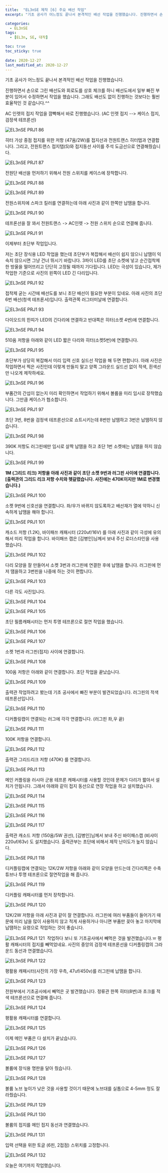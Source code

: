```yaml
---
title:  "EL3nSE 제작 [6] 주요 배선 작업"
excerpt: "기초 공사가 어느정도 끝나서 본격적인 배선 작업을 진행했습니다. 진행하면서 손으로 그린 배선도와 회로도를 상호 체크를 하니 배선도에서 일부 빠진 부분이 있어서 수정하면서 작업을 했습니다. 그래도 배선도 없이 진행하는 것보다는 훨씬 효율적인 것 같습니다.^^"

categories:
  - EL3nSE
tags:
  - [EL3n, SE, 대작]

toc: true
toc_sticky: true
 
date: 2020-12-27
last_modified_at: 2020-12-27
---
```

기초 공사가 어느정도 끝나서 본격적인 배선 작업을 진행했습니다. 

진행하면서 손으로 그린 배선도와 회로도를 상호 체크를 하니 배선도에서 일부 빠진 부분이 있어서 수정하면서 작업을 했습니다. 그래도 배선도 없이 진행하는 것보다는 훨씬 효율적인 것 같습니다.^^

AC 인렛의 접지 작업을 깜빡해서 바로 진행했습니다. (AC 인렛 접지 --> 케이스 접지, 검정색 테프론선)

![EL3nSE PRJ1 86](/assets/images/EL3nSE_PRJ1_86.jpg)

히터 가상 중점 접지를 위한 저항 (47옴/2W)를 접지선과 전원트랜스 히터탭과 연결합니다. 그리고, 전원트랜스 접지탭(S)와 접지동선 사이를 주석 도금선으로 연결해줬습니다.

![EL3nSE PRJ1 87](/assets/images/EL3nSE_PRJ1_87.jpg)

전원단 배선을 먼저하기 위해서 전원 스위치를 케이스에 장착합니다.

![EL3nSE PRJ1 88](/assets/images/EL3nSE_PRJ1_88.jpg)

![EL3nSE PRJ1 89](/assets/images/EL3nSE_PRJ1_89.jpg)

전원스위치에 스파크 킬러를 연결하는데 아래 사진과 같이 한쪽만 납땜을 합니다.

![EL3nSE PRJ1 90](/assets/images/EL3nSE_PRJ1_90.jpg)

테프론선을 잘 꽈서 전원트랜스 -> AC인렛 -> 전원 스위치 순으로 연결해 줍니다.

![EL3nSE PRJ1 91](/assets/images/EL3nSE_PRJ1_91.jpg)

이제부터 초단부 작업입니다. 

저는 초단 장식용 LED 작업을 했는데 초단부가 복잡해서 배선이 쉽지 않으니 납땜이 익숙치 않으시면 그냥 건너 뛰시기 바랍니다. 3파이 LED를 초단 소켓에 넣고 순간접착제 한 방울을 떨어뜨리고 단단히 고정될 때까지 기다립니다. LED는 극성이 있습니다, 제가 작업한 기준으로 사진의 왼쪽이 LED 긴 다리입니다.

![EL3nSE PRJ1 92](/assets/images/EL3nSE_PRJ1_92.jpg)

접착제 굳는 시간에 배선도를 보니 초단 배선이 필요한 부분이 있네요. 아래 사진의 초단 6번 배선(청색 테프론서)입니다. 출력관쪽 러그터미날에 연결합니다.​

![EL3nSE PRJ1 93](/assets/images/EL3nSE_PRJ1_93.jpg)

다이오드의 힌띠가 LED의 긴다리에 연결하고 반대쪽은 히터(소켓 4번)에 연결합니다.

![EL3nSE PRJ1 94](/assets/images/EL3nSE_PRJ1_94.jpg)

510옴 저항을 아래와 같이 LED 짧은 다리와 히터(소켓5번)에 연결합니다.

![EL3nSE PRJ1 95](/assets/images/EL3nSE_PRJ1_95.jpg)

초단부가 상당히 복잡해서 미리 입력 신호 실드선 작업을 해 두면 편합니다. 아래 사진은 작업하면서 찍은 사진인데 이렇게 만들지 말고 양쪽 그라운드 실드선 없이 적색, 흰색선만 나오게 제작하세요.

![EL3nSE PRJ1 96](/assets/images/EL3nSE_PRJ1_96.jpg)

부품간의 간섭이 없는지 미리 확인하면서 작업하기 위해서 볼륨을 미리 임시로 장착했습니다. 그만큼 케이스가 협소합니다. 

![EL3nSE PRJ1 97](/assets/images/EL3nSE_PRJ1_97.jpg)

초단 3번, 8번을 검정색 테프론선으로 쇼트시키는데 8번만 납땜하고 3번은 납땜하지 않습니다. 

![EL3nSE PRJ1 98](/assets/images/EL3nSE_PRJ1_98.jpg)

390K 저항도 러그핀에만 임시로 살짝 납땜을 하고 초단 1번 소켓에는 납땜을 하지 않습니다.

![EL3nSE PRJ1 99](/assets/images/EL3nSE_PRJ1_99.jpg)

**1M (그리드 리크) 저항을 아래 사진과 같이 초단 소켓 9번과 러그핀 사이에 연결합니다. [출력관의 그리드 리크 저항 수치와 헷갈렸습니다. 사진에는 470K이지만 1M로 변경했습니다.)**

![EL3nSE PRJ1 100](/assets/images/EL3nSE_PRJ1_100.jpg)

소켓 9번에 신호선을 연결합니다. 좌/우가 바뀌지 않도록하고 배선재가 열에 약하니 신속하게 납땜을 해야 합니다.

![EL3nSE PRJ1 101](/assets/images/EL3nSE_PRJ1_101.jpg)

캐소드 저항 (1.2K), 바이패쓰 캐패시터 (220uf/16V) 를 아래 사진과 같이 극성에 유의해서 미리 작업을 합니다. 바이패쓰 캡은 [김병인]님께서 보내 주신 로더스타인을 사용했습니다.

![EL3nSE PRJ1 102](/assets/images/EL3nSE_PRJ1_102.jpg)

다리 모양을 잘 만들어서 소켓 3번과 러그핀에 연결한 후에 납땜을 합니다. 러그핀에 먼저 땜을하고 3번핀을 나중에 하는 것이 편합니다.

![EL3nSE PRJ1 103](/assets/images/EL3nSE_PRJ1_103.jpg)

다른 각도 사진입니다.

![EL3nSE PRJ1 104](/assets/images/EL3nSE_PRJ1_104.jpg)

![EL3nSE PRJ1 105](/assets/images/EL3nSE_PRJ1_105.jpg)

초단 필름캐패시터는 먼저 투명 테프론으로 절연 작업을 했습니다.

![EL3nSE PRJ1 106](/assets/images/EL3nSE_PRJ1_106.jpg)

![EL3nSE PRJ1 107](/assets/images/EL3nSE_PRJ1_107.jpg)

소켓 1번과 러그핀(접지) 사이에 연결합니다.

![EL3nSE PRJ1 108](/assets/images/EL3nSE_PRJ1_108.jpg)

100옴 저항은 아래와 같이 연결합니다. 초단 작업을 끝났습니다.

![EL3nSE PRJ1 109](/assets/images/EL3nSE_PRJ1_109.jpg)

 출력관 작업하려고 봤는데 기초 공사에서 빠진 부분이 발견되었습니다. 러그핀의 적색 테프론선입니다.

![EL3nSE PRJ1 110](/assets/images/EL3nSE_PRJ1_110.jpg)

디커플링캡이 연결되는 러그에 각각 연결합니다. (러그핀 좌,우 끝)

![EL3nSE PRJ1 111](/assets/images/EL3nSE_PRJ1_111.jpg)

100K 저항을 연결합니다.

![EL3nSE PRJ1 112](/assets/images/EL3nSE_PRJ1_112.jpg)

출력관 그리드리크 저항 (470K) 를 연결합니다. 

![EL3nSE PRJ1 113](/assets/images/EL3nSE_PRJ1_113.jpg)

메인 커플링을 러시아 군용 테프론 캐패시터를 사용할 것인데 문제가 다리가 짧아서 설치가 안됩니다. 그래서 아래와 같이 접지 동선으로 연장 작업을 하고 설치했습니다.

![EL3nSE PRJ1 114](/assets/images/EL3nSE_PRJ1_114.jpg)

![EL3nSE PRJ1 115](/assets/images/EL3nSE_PRJ1_115.jpg)

![EL3nSE PRJ1 116](/assets/images/EL3nSE_PRJ1_116.jpg)

![EL3nSE PRJ1 117](/assets/images/EL3nSE_PRJ1_117.jpg)

출력관 캐소드 저항 (150옴/5W 권선), [김병인]님께서 보내 주신 바이패스캡 (비샤이 220uf/63v) 도 설치했습니다.  출력관부는 초단에 비해서 제작 난이도가 높지 않습니다.

![EL3nSE PRJ1 118](/assets/images/EL3nSE_PRJ1_118.jpg)

디커플링캡에 연결되는 12K/2W 저항을 아래와 같이 모양을 만드는데 긴다리쪽은 수축튜브나 투명 테프론으로 절연작업을 해 줍니다.

![EL3nSE PRJ1 119](/assets/images/EL3nSE_PRJ1_119.jpg)

디커플링 캐패시터를 먼저 장착합니다.

![EL3nSE PRJ1 120](/assets/images/EL3nSE_PRJ1_120.jpg)

12K/2W 저항을 아래 사진과 같이 잘 연결합니다. 러그핀에 여러 부품들이 들어가기 때문에 미리 납을 많이 사용하지 않고 적게 사용하거나 아니면 부품만 꽂아 놓고 마지막에 납땜하는 요령으로 작업하는 것이 좋습니다.

![EL3nSE PRJ1 121](/assets/images/EL3nSE_PRJ1_121.jpg)
​
작업하다 보니 또 기초공사에서 빼먹은 것을 발견했습니다.ㅠ 평활 캐패시터의 접지를 빼먹었네요. 사진의 중앙의 검정색 테프론선을 디커플링캡의 그라운드 동선과 연결했습니다.

![EL3nSE PRJ1 122](/assets/images/EL3nSE_PRJ1_122.jpg)

평활용 캐패시터(사진의 가장 우측, 47uf/450v)를 러그핀에 납땜을 합니다.

![EL3nSE PRJ1 123](/assets/images/EL3nSE_PRJ1_123.jpg)

전원부에서 기초공사에서 빼먹은 곳 발견했습니다. 정류관 한쪽 히터(8번)과 초크를 적색 테프론선으로 연결해 줍니다.

![EL3nSE PRJ1 124](/assets/images/EL3nSE_PRJ1_124.jpg)

평활용 캐패시터를 연결합니다.

![EL3nSE PRJ1 125](/assets/images/EL3nSE_PRJ1_125.jpg)

이제 메인 부품은 다 설치가 끝났습니다.

![EL3nSE PRJ1 126](/assets/images/EL3nSE_PRJ1_126.jpg)

![EL3nSE PRJ1 127](/assets/images/EL3nSE_PRJ1_127.jpg)

볼륨에 장식용 명판을 달아 줬습니다.

![EL3nSE PRJ1 128](/assets/images/EL3nSE_PRJ1_128.jpg)

볼륨 노브 높이가 낮은 것을 사용할 것이기 때문에 노브대를 실톱으로 4-5mm 정도 잘라줬습니다.

![EL3nSE PRJ1 129](/assets/images/EL3nSE_PRJ1_129.jpg)

![EL3nSE PRJ1 130](/assets/images/EL3nSE_PRJ1_130.jpg)

볼륨의 접지를 메인 접지 동선과 연결했습니다. 

![EL3nSE PRJ1 131](/assets/images/EL3nSE_PRJ1_131.jpg)

입력 선택을 위한 토글 (6핀, 2접점) 스위치를 고정합니다.

![EL3nSE PRJ1 132](/assets/images/EL3nSE_PRJ1_132.jpg)

오늘은 여기까지 작업했습니다.


